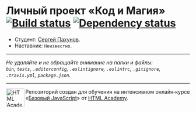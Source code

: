 # Личный проект «Код и Магия» [![Build status][travis-image]][travis-url] [![Dependency status][dependency-image]][dependency-url]

* Студент: [Сергей Пахунов](https://up.htmlacademy.ru/javascript/7/user/199149).
* Наставник: `Неизвестно`.

---

_Не удаляйте и не обращайте внимание на папки и файлы:_<br>
_`bin`, `tests`, `.editorconfig`, `.eslintignore`, `.eslintrc`, `.gitignore`, `.travis.yml`, `package.json`._

---

<a href="https://htmlacademy.ru/intensive/javascript"><img align="left" width="50" height="50" title="HTML Academy" src="https://up.htmlacademy.ru/static/img/intensive/javascript/logo-for-github.svg"></a>

Репозиторий создан для обучения на интенсивном онлайн‑курсе «[Базовый JavaScript](https://htmlacademy.ru/intensive/javascript)» от [HTML Academy](https://htmlacademy.ru).

[travis-image]: https://travis-ci.org/htmlacademy-javascript/199149-code-and-magick.svg?branch=master
[travis-url]: https://travis-ci.org/htmlacademy-javascript/199149-code-and-magick
[dependency-image]: https://david-dm.org/htmlacademy-javascript/199149-code-and-magick.svg?style=flat-square
[dependency-url]: https://david-dm.org/htmlacademy-javascript/199149-code-and-magick

